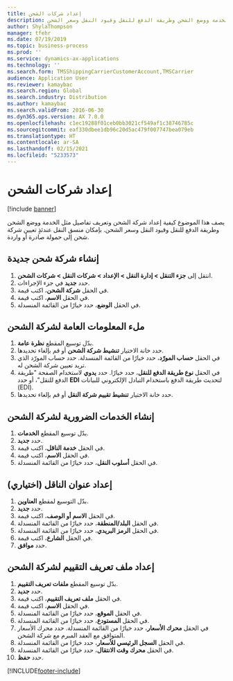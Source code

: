 ```yaml
---
title: إعداد شركات الشحن
description: يصف هذا الموضوع كيفية إعداد شركة الشحن‬ وتعريف تفاصيل مثل الخدمة ووضع الشحن وطريقة الدفع للنقل وقيود النقل وسعر الشحن.
author: ShylaThompson
manager: tfehr
ms.date: 07/19/2019
ms.topic: business-process
ms.prod: ''
ms.service: dynamics-ax-applications
ms.technology: ''
ms.search.form: TMSShippingCarrierCustomerAccount,TMSCarrier
audience: Application User
ms.reviewer: kamaybac
ms.search.region: Global
ms.search.industry: Distribution
ms.author: kamaybac
ms.search.validFrom: 2016-06-30
ms.dyn365.ops.version: AX 7.0.0
ms.openlocfilehash: c1ec19288f01ceb0bb3021cf549af1c38746785c
ms.sourcegitcommit: eaf330dbee1db96c20d5ac479f007747bea079eb
ms.translationtype: HT
ms.contentlocale: ar-SA
ms.lasthandoff: 02/15/2021
ms.locfileid: "5233573"
---
```

# <a name="set-up-shipping-carriers"></a>إعداد شركات الشحن

[!include [banner](../../includes/banner.md)]

يصف هذا الموضوع كيفية إعداد شركة الشحن‬ وتعريف تفاصيل مثل الخدمة ووضع الشحن وطريقة الدفع للنقل وقيود النقل وسعر الشحن. بإمكان منسق النقل عندئذٍ تعيين شركة شحن إلى حمولة صادرة أو واردة.


## <a name="create-a-new-shipping-carrier"></a>إنشاء شركة شحن جديدة
1. انتقل إلى **جزء التنقل > إدارة النقل > الإعداد > شركات النقل > شركات الشحن**.
2. حدد **جديد** في جزء الإجراءات.
3. في الحقل **شركة الشحن‬**، اكتب قيمة.
4. في الحقل **الاسم**، اكتب قيمة.
5. في الحقل **الوضع**، حدد خيارًا من القائمة المنسدلة.

## <a name="fill-in-the-general-information-for-the-shipping-carrier"></a>ملء المعلومات العامة لشركة الشحن
1. بدّل توسيع المقطع  **نظرة عامة‬**.
2. حدد خانة الاختيار **تنشيط شركة الشحن** أو قم بإلغاء تحديدها.
3. في الحقل **حساب المورّد**، حدد خيارًا من القائمة المنسدلة. حدد حساب المورّد الذي تريد تعيين شركة الشحن له.  
4. في الحقل **نوع طريقة الدفع للنقل**، حدد خيارًا. حدد **يدوي** لاستخدام الصفحة "طريقة الدفع للنقل‬"، أو حدد **EDI** لتحديث طريقة الدفع باستخدام التبادل الإلكتروني للبيانات (EDI).  
5. حدد خانة الاختيار **تنشيط تقييم شركة النقل‬‬** أو قم بإلغاء تحديدها.

## <a name="create-the-necessary-services-for-the-shipping-carrier"></a>إنشاء الخدمات الضرورية لشركة الشحن
1. بدّل توسيع المقطع **الخدمات‬**.
2. حدد **جديد**.
3. في الحقل **خدمة الناقل**‬‬، اكتب قيمة.
4. في الحقل **الاسم**، اكتب قيمة.
5. في الحقل **أسلوب النقل‬**، حدد خيارًا من القائمة المنسدلة.

## <a name="set-up-the-address-for-the-carrier-optional"></a>إعداد عنوان الناقل (اختياري)
1. بدّل التوسيع لمقطع **العناوين**.
2. حدد **جديد**.
3. في الحقل **الاسم أو الوصف**، اكتب قيمة.
4. في الحقل **البلد/المنطقة**، حدد خيارًا من القائمة المنسدلة.
5. في الحقل **الرمز البريدي**، حدد خيارًا من القائمة المنسدلة.
6. في الحقل **الشارع**، اكتب قيمة.
7. حدد **موافق**.

## <a name="set-up-the-rating-profile-for-the-shipping-carrier"></a>إعداد ملف تعريف التقييم لشركة الشحن
1. بدّل توسيع المقطع **ملفات تعريف التقييم‬‬**.
2. حدد **جديد**.
3. في الحقل **ملف تعريف التقييم‬**، اكتب قيمة.
4. في الحقل **الاسم**، اكتب قيمة.
5. في الحقل **الموقع**، حدد خيارًا من القائمة المنسدلة.
6. في الحقل **المستودع**، حدد خيارًا من القائمة المنسدلة.
7. في الحقل **محرك الأسعار**، حدد خيارًا من القائمة المنسدلة. حدد محرك الأسعار‬ المتوافق مع العقد المبرم مع شركة الشحن.  
8. في الحقل **السجل الرئيسي للأسعار‬**، حدد خيارًا من القائمة المنسدلة.
9. في الحقل **محرك وقت الانتقال‬**، حدد خيارًا من القائمة المنسدلة.
10. حدد **حفظ**.



[!INCLUDE[footer-include](../../../includes/footer-banner.md)]